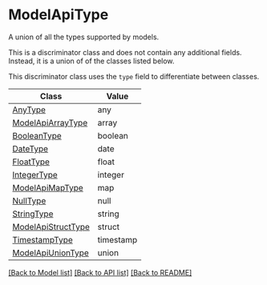 # ModelApiType

A union of all the types supported by models.

This is a discriminator class and does not contain any additional fields. Instead, it
is a union of of the classes listed below.

This discriminator class uses the `type` field to differentiate between classes.

Class | Value
------------ | -------------
[AnyType](AnyType.md) | any
[ModelApiArrayType](ModelApiArrayType.md) | array
[BooleanType](BooleanType.md) | boolean
[DateType](DateType.md) | date
[FloatType](FloatType.md) | float
[IntegerType](IntegerType.md) | integer
[ModelApiMapType](ModelApiMapType.md) | map
[NullType](NullType.md) | null
[StringType](StringType.md) | string
[ModelApiStructType](ModelApiStructType.md) | struct
[TimestampType](TimestampType.md) | timestamp
[ModelApiUnionType](ModelApiUnionType.md) | union

[\[Back to Model list\]](../README.md#documentation-for-models) [\[Back to API list\]](../README.md#documentation-for-api-endpoints) [\[Back to README\]](../README.md)
